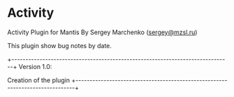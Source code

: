 Activity
================

Activity Plugin for Mantis
By Sergey Marchenko (sergey@mzsl.ru)

This plugin show bug notes by date.

+------------------------------------------------------------------------------+
Version 1.0:

Creation of the plugin
+------------------------------------------------------------------------------+
